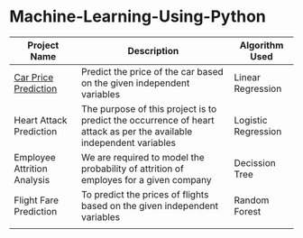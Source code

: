 # Machine-Learning-Using-Python


| Project Name  | Description  | Algorithm Used  |
| ------------ | ------------ | ------------ |
| [Car Price Prediction](https://github.com/Harsha92/Machine-Learning-Using-Python/tree/main/Linear%20Regression/Car%20Price%20Prediction "Car Price Prediction")  | Predict the price of the car based on the given independent variables  | Linear Regression  |
| Heart Attack Prediction  | The purpose of this project is to predict the occurrence of heart attack as per the available independent variables  | Logistic Regression  |
| Employee Attrition Analysis  | We are required to model the probability of attrition of employes for a given company  | Decission Tree  |
| Flight Fare Prediction  | To predict the prices of flights based on the given independent variables  | Random Forest  |
|   |   |   |
